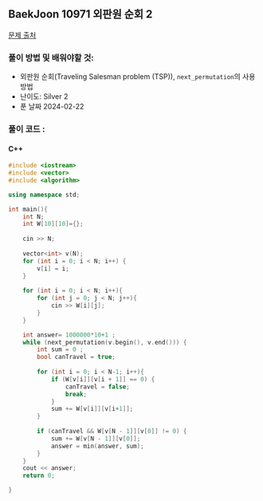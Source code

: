 ## BaekJoon 10971 외판원 순회 2

[문제 출처](https://www.acmicpc.net/problem/10971)  

### 풀이 방법 및 배워야할 것: 

   *  외판원 순회(Traveling Salesman problem (TSP)), `next_permutation`의 사용 방법  
   *  난이도: Silver 2
   *  푼 날짜 2024-02-22
     
### 풀이 코드 :

#### C++
```cpp
#include <iostream>
#include <vector>
#include <algorithm>

using namespace std;

int main(){
	int N;
	int W[10][10]={};
	
	cin >> N;
	
	vector<int> v(N);
    for (int i = 0; i < N; i++) {
        v[i] = i; 
    }
	
	for (int i = 0; i < N; i++){
		for (int j = 0; j < N; j++){
			cin >> W[i][j];
		}
	}

	int answer= 1000000*10+1 ;
	while (next_permutation(v.begin(), v.end())) {
		int sum = 0 ;
		bool canTravel = true;
		
		for (int i = 0; i < N-1; i++){
			if (W[v[i]][v[i + 1]] == 0) { 
                canTravel = false;
                break;
            }
			sum += W[v[i]][v[i+1]];
		}
		
		if (canTravel && W[v[N - 1]][v[0]] != 0) { 
            sum += W[v[N - 1]][v[0]];
            answer = min(answer, sum);
        }
	}
	cout << answer;
	return 0;

}

```
